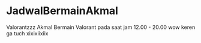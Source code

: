 # JadwalBermainAkmal
Valorantzzz
Akmal Bermain Valorant pada saat jam 12.00 - 20.00
wow keren ga tuch xixixiixiix
